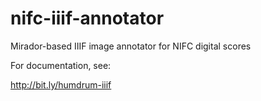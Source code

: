 # nifc-iiif-annotator
Mirador-based IIIF image annotator for NIFC digital scores

For documentation, see:

http://bit.ly/humdrum-iiif
